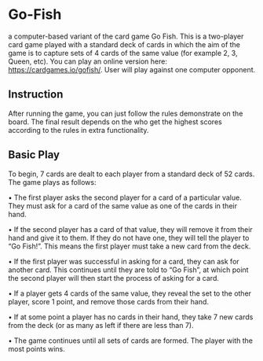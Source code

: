 # Go-Fish
a computer-based variant of the card game Go Fish. This is a two-player card game played with a standard deck of cards in which the aim of the game is to capture sets of 4 cards of the same value (for example 2, 3, Queen, etc). You can play an online version here: https://cardgames.io/gofish/. User will play against one computer opponent.

## Instruction
After running the game, you can just follow the rules demonstrate on the board.
The final result depends on the who get the highest scores according to the rules in extra functionality.

## Basic Play
To begin, 7 cards are dealt to each player from a standard deck of 52 cards. The game plays as follows:

• The first player asks the second player for a card of a particular value. They must ask for a card of the same value as one of the cards in their hand.

• If the second player has a card of that value, they will remove it from their hand and give it to them. If they do not have one, they will tell the player to “Go Fish!”. This means the first player must take a new card from the deck.

• If the first player was successful in asking for a card, they can ask for another card. This continues until they are told to “Go Fish”, at which point the second player will then start the process of asking for a card.

• If a player gets 4 cards of the same value, they reveal the set to the other player, score 1 point, and remove those cards from their hand.

• If at some point a player has no cards in their hand, they take 7 new cards from the deck (or as many as left if there are less than 7).

• The game continues until all sets of cards are formed. The player with the most points wins.



